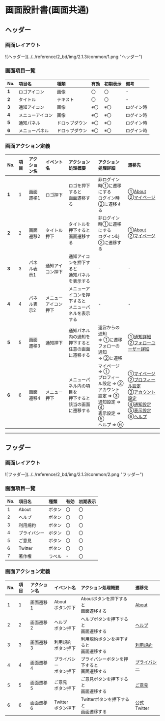 # 画面設計書(画面共通)

## ヘッダー

### 画面レイアウト

<span  id="images">
![ヘッダー](../../reference/2_bd/img/2.1.3/common/1.png "ヘッダー")
</span>


### 画面項目一覧

|  No.  | 項目名           |      種類      | 有効 | 初期表示 |    備考    |
| :--- | :--------------- | :------------ | :-- | :------ | :-------- |
| **1** | ロゴアイコン     |      画像      |  〇  |    〇    |     -      |
| **2** | タイトル         |    テキスト    |  〇  |    〇    |     -      |
| **3** | 通知アイコン     |      画像      | ※〇  |   ※〇    | ログイン時 |
| **4** | メニューアイコン |      画像      | ※〇  |   ※〇    | ログイン時 |
| **5** | 通知パネル       | ドロップダウン | ※〇  |   ※〇    | ログイン時 |
| **6** | メニューパネル   | ドロップダウン | ※〇  |   ※〇    | ログイン時 |

### 画面アクション定義

| No.  | 項目 | アクション名 |  イベント名  |        アクション処理概要        |       アクション処理詳細       |   遷移先   |
| :-- | :---------- | :----------- | :------------------------------- | :--- | :--------- | :--- |
| **1** |  1  |  画面遷移1   |   ロゴ押下   |   ロゴを押下すると<br>画面遷移する   | 非ログイン時①に遷移にする<br>ログイン時②に遷移する |   ①[About](./sc1.html)<br>②[マイページ](./sc2.1.html)   |
|  **2**  |  2  |  画面遷移2   | タイトル押下 | タイトルを押下すると<br>画面遷移する | 非ログイン時①に遷移にする<br>ログイン時②に遷移する | ①[About](./sc1.html)<br>②[マイページ](./sc2.1.html) |
| **3** | 3 | パネル表示1 | 通知アイコン押下 | 通知アイコンを押下すると<br>通知パネルを表示する | - | - |
| **4** | 4 | パネル表示2 | メニューアイコン押下 | メニューアイコンを押下すると<br>メニューパネルを表示する | - | - |
| **5** | 5 | 画面遷移3 | 通知押下 | 通知パネル内の通知を<br/>押下すると<br>任意の画面に遷移する | 運営からの通知<br>⇒ ①に遷移<br>フォローの通知<br>⇒ ②に遷移 | ①[通知詳細](./sc7.html)<br>②[フォローユーザー詳細](./sc2.1.html) |
| **6** | 6 | 画面遷移4 | メニュー押下 | メニューパネル内の項目を<br>押下すると<br>該当の画面に遷移する | マイページ ⇒ ①<br>プロフィール設定 ⇒ ②<br/>アカウント設定 ⇒ ③<br/>通知設定 ⇒ ④<br/>表示設定 ⇒ ⑤<br/>ヘルプ ⇒ ⑥ | ①[マイページ](./sc2.1.html)<br>②[プロフィール設定](./sc8.1.html)<br>③[アカウント設定](./sc8.2.html)<br/>④[通知設定](./sc8.3.html)<br/>⑤[表示設定](./sc8.4.html)<br/>⑥[ヘルプ](./sc9.html) |



***

## フッダー

### 画面レイアウト

<span  id="images">
![フッダー](../../reference/2_bd/img/2.1.3/common/2.png "フッダー")
</span>


### 画面項目一覧

| No.  |    項目名    |  種類  | 有効 | 初期表示 |
| :-- | :---------- | :---- | :-- | :------ |
|  1   |    About     | ボタン |  〇  |    〇    |
|  2   |    ヘルプ    | ボタン |  〇  |    〇    |
| 3 | 利用規約 | ボタン | 〇 | 〇 |
|  4  | プライバシー | ボタン |  〇  |    〇    |
|  5  |    ご意見    | ボタン |  〇  |    〇    |
|  6  |   Twitter    | ボタン |  〇  |    〇    |
|  7  |    著作権    | ラベル |  -   |    〇    |

### 画面アクション定義

|No.|項目|アクション名|イベント名|アクション処理概要|遷移先|
|:-|:-|:-|:-|:-|:-|
|1|1|画面遷移1|About<br>ボタン押下|Aboutボタンを押下すると<br>画面遷移する|[About](./sc1.html)|
|2|2|画面遷移2|ヘルプ<br/>ボタン押下|ヘルプボタンを押下すると<br/>画面遷移する|[ヘルプ](./sc9.html)|
|3|3|画面遷移3|利用規約<br/>ボタン押下|利用規約ボタンを押下すると<br/>画面遷移する|[利用規約]()|
|4|4|画面遷移4|プライバシー<br/>ボタン押下|プライバシーボタンを押下すると<br/>画面遷移する|[プライバシー](./sc11.html)|
|5|5|画面遷移5|ご意見<br/>ボタン押下|ご意見ボタンを押下すると<br/>画面遷移する|[ご意見](./sc12.html)|
|6|6|画面遷移6|Twitter<br/>ボタン押下|Twitterボタンを押下すると<br/>画面遷移する|公式Twitter|

